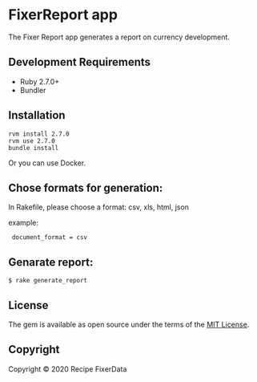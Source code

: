 # FixerReport app 

The Fixer Report app generates a report on currency development.

## Development Requirements

  * Ruby 2.7.0+
  * Bundler

## Installation

```
rvm install 2.7.0
rvm use 2.7.0
bundle install
```

Or you can use Docker.

## Chose formats for generation:

In Rakefile, please choose a format: csv, xls, html, json

example: 

` document_format = csv`

## Genarate report:

`$ rake generate_report`


## License

The gem is available as open source under the terms of the [MIT License](http://opensource.org/licenses/MIT).


## Copyright

Copyright © 2020 Recipe FixerData